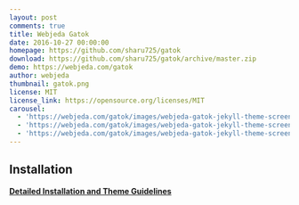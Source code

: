 ```yaml
---
layout: post
comments: true
title: Webjeda Gatok
date: 2016-10-27 00:00:00
homepage: https://github.com/sharu725/gatok
download: https://github.com/sharu725/gatok/archive/master.zip
demo: https://webjeda.com/gatok
author: webjeda
thumbnail: gatok.png
license: MIT
license_link: https://opensource.org/licenses/MIT
carousel:
  - 'https://webjeda.com/gatok/images/webjeda-gatok-jekyll-theme-screenshot-1.png'
  - 'https://webjeda.com/gatok/images/webjeda-gatok-jekyll-theme-screenshot.jpg'
  - 'https://webjeda.com/gatok/images/webjeda-gatok-jekyll-theme-screenshot-2.png'
---
```


## Installation

[**Detailed Installation and Theme Guidelines**](https://blog.webjeda.com/jekyll-themes/gatok/)
